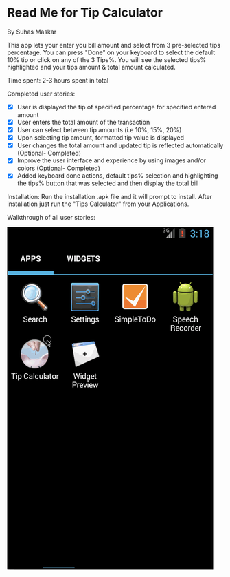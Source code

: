 
# Read Me for Tip Calculator
By Suhas Maskar


This app lets your enter you bill amount and select from 3 pre-selected tips percentage. You can press "Done" on your keyboard to select the default 10% tip or click on any of the 3 Tips%. You will see the selected tips% highlighted and your tips amount & total amount calculated.

Time spent: 2-3 hours spent in total

Completed user stories:

 * [x]  User is displayed the tip of specified percentage for specified entered amount
 * [x]	User enters the total amount of the transaction
 * [x]	User can select between tip amounts (i.e 10%, 15%, 20%)
 * [x]	Upon selecting tip amount, formatted tip value is displayed
 * [x]	User changes the total amount and updated tip is reflected automatically (Optional- Completed) 
 * [x]	Improve the user interface and experience by using images and/or colors (Optional- Completed) 
 * [x]	Added keyboard done actions, default tips% selection and highlighting the tips% button that was selected and then display the total bill 
 
Installation: 
Run the installation .apk file and it will prompt to install. After installation just run the "Tips Calculator" from your Applications.

Walkthrough of all user stories:

![Video Walkthrough](Tip_calculator.gif)

